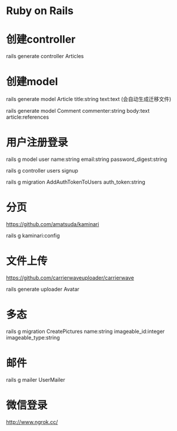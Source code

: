 Ruby on Rails
===

# 创建controller
rails generate controller Articles

# 创建model
rails generate model Article title:string text:text (会自动生成迁移文件)

rails generate model Comment commenter:string body:text article:references

# 用户注册登录
rails g model user name:string email:string password_digest:string

rails g controller users signup

rails g migration AddAuthTokenToUsers auth_token:string

# 分页
https://github.com/amatsuda/kaminari

rails g kaminari:config

# 文件上传
https://github.com/carrierwaveuploader/carrierwave

rails generate uploader Avatar

# 多态
rails g migration CreatePictures name:string imageable_id:integer imageable_type:string

# 邮件
rails g mailer UserMailer

# 微信登录
http://www.ngrok.cc/
